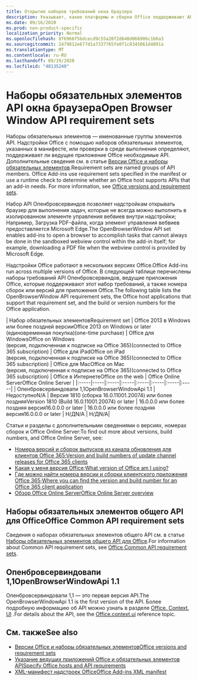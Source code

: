 ```yaml
---
title: Открытие наборов требований окна браузера
description: Указывает, какие платформы и сборки Office поддерживают API Опенбровсервиндов.
ms.date: 09/16/2020
ms.prod: non-product-specific
localization_priority: Normal
ms.openlocfilehash: 8f6966f5bdcecd9c55a20f2d640d066906c1b6a3
ms.sourcegitcommit: 2479812e677d1a7337765fe8f1c8345061d4091a
ms.translationtype: MT
ms.contentlocale: ru-RU
ms.lasthandoff: 09/19/2020
ms.locfileid: "48135240"
---
```

# <a name="open-browser-window-api-requirement-sets"></a><span data-ttu-id="38634-103">Наборы обязательных элементов API окна браузера</span><span class="sxs-lookup"><span data-stu-id="38634-103">Open Browser Window API requirement sets</span></span>

<span data-ttu-id="38634-p101">Наборы обязательных элементов — именованные группы элементов API. Надстройки Office с помощью наборов обязательных элементов, указанных в манифесте, или проверки в среде выполнения определяют, поддерживает ли ведущее приложение Office необходимые API. Дополнительные сведения см. в статье [Версии Office и наборы обязательных элементов](../../develop/office-versions-and-requirement-sets.md).</span><span class="sxs-lookup"><span data-stu-id="38634-p101">Requirement sets are named groups of API members. Office Add-ins use requirement sets specified in the manifest or use a runtime check to determine whether an Office host supports APIs that an add-in needs. For more information, see [Office versions and requirement sets](../../develop/office-versions-and-requirement-sets.md).</span></span>

<span data-ttu-id="38634-107">Набор API Опенбровсервиндов позволяет надстройкам открывать браузер для выполнения задач, которые не всегда можно выполнить в изолированном элементе управления вебвиев внутри надстройки; Например, Загрузка PDF-файла, когда элемент управления вебвиев предоставляется Microsoft Edge.</span><span class="sxs-lookup"><span data-stu-id="38634-107">The OpenBrowserWindow API set enables add-ins to open a browser to accomplish tasks that cannot always be done in the sandboxed webview control within the add-in itself; for example, downloading a PDF file when the webview control is provided by Microsoft Edge.</span></span>

<span data-ttu-id="38634-108">Надстройки Office работают в нескольких версиях Office.</span><span class="sxs-lookup"><span data-stu-id="38634-108">Office Add-ins run across multiple versions of Office.</span></span> <span data-ttu-id="38634-109">В следующей таблице перечислены наборы требований API Опенбровсервиндов, ведущие приложения Office, которые поддерживают этот набор требований, а также номера сборок или версий для приложения Office.</span><span class="sxs-lookup"><span data-stu-id="38634-109">The following table lists the OpenBrowserWindow API requirement sets, the Office host applications that support that requirement set, and the build or version numbers for the Office application.</span></span>

|  <span data-ttu-id="38634-110">Набор обязательных элементов</span><span class="sxs-lookup"><span data-stu-id="38634-110">Requirement set</span></span>  | <span data-ttu-id="38634-111">Office 2013 в Windows или более поздней версии</span><span class="sxs-lookup"><span data-stu-id="38634-111">Office 2013 on Windows or later</span></span><br><span data-ttu-id="38634-112">(единовременная покупка)</span><span class="sxs-lookup"><span data-stu-id="38634-112">(one-time purchase)</span></span> | <span data-ttu-id="38634-113">Office для Windows</span><span class="sxs-lookup"><span data-stu-id="38634-113">Office on Windows</span></span><br><span data-ttu-id="38634-114">(версия, подключенная к подписке на Office 365)</span><span class="sxs-lookup"><span data-stu-id="38634-114">(connected to Office 365 subscription)</span></span> |  <span data-ttu-id="38634-115">Office для iPad</span><span class="sxs-lookup"><span data-stu-id="38634-115">Office on iPad</span></span><br><span data-ttu-id="38634-116">(версия, подключенная к подписке на Office 365)</span><span class="sxs-lookup"><span data-stu-id="38634-116">(connected to Office 365 subscription)</span></span>  |  <span data-ttu-id="38634-117">Office для Mac</span><span class="sxs-lookup"><span data-stu-id="38634-117">Office on Mac</span></span><br><span data-ttu-id="38634-118">(версия, подключенная к подписке на Office 365)</span><span class="sxs-lookup"><span data-stu-id="38634-118">(connected to Office 365 subscription)</span></span>  | <span data-ttu-id="38634-119">Office в Интернете</span><span class="sxs-lookup"><span data-stu-id="38634-119">Office on the web</span></span>  |  <span data-ttu-id="38634-120">Office Online Server</span><span class="sxs-lookup"><span data-stu-id="38634-120">Office Online Server</span></span>  |
|:-----|-----|:-----|:-----|:-----|:-----|:-----|:-----|
| <span data-ttu-id="38634-121">Опенбровсервиндовапи 1,1</span><span class="sxs-lookup"><span data-stu-id="38634-121">OpenBrowserWindowApi 1.1</span></span>  | <span data-ttu-id="38634-122">Недоступно</span><span class="sxs-lookup"><span data-stu-id="38634-122">N/A</span></span> | <span data-ttu-id="38634-123">Версия 1810 (сборка 16.0.11001.20074) или более поздняя</span><span class="sxs-lookup"><span data-stu-id="38634-123">Version 1810 (Build 16.0.11001.20074) or later</span></span> | <span data-ttu-id="38634-124">16.0.0.0 или более поздняя версия</span><span class="sxs-lookup"><span data-stu-id="38634-124">16.0.0.0 or later</span></span> | <span data-ttu-id="38634-125">16.0.0.0 или более поздняя версия</span><span class="sxs-lookup"><span data-stu-id="38634-125">16.0.0.0 or later</span></span> | <span data-ttu-id="38634-126">Н/Д</span><span class="sxs-lookup"><span data-stu-id="38634-126">N/A</span></span> | <span data-ttu-id="38634-127">Н/Д</span><span class="sxs-lookup"><span data-stu-id="38634-127">N/A</span></span>|

<span data-ttu-id="38634-128">Статьи и разделы с дополнительными сведениями о версиях, номерах сборок и Office Online Server:</span><span class="sxs-lookup"><span data-stu-id="38634-128">To find out more about versions, build numbers, and Office Online Server, see:</span></span>

- <span data-ttu-id="38634-129">[Номера версий и сборок выпусков из канала обновления для клиентов Office 365](https://support.office.com/article/version-and-build-numbers-of-update-channel-releases-ae942449-1fca-4484-898b-a933ea23def7);</span><span class="sxs-lookup"><span data-stu-id="38634-129">[Version and build numbers of update channel releases for Office 365 clients](https://support.office.com/article/version-and-build-numbers-of-update-channel-releases-ae942449-1fca-4484-898b-a933ea23def7)</span></span>
- <span data-ttu-id="38634-130">[Какая у меня версия Office](https://support.office.com/article/What-version-of-Office-am-I-using-932788b8-a3ce-44bf-bb09-e334518b8b19);</span><span class="sxs-lookup"><span data-stu-id="38634-130">[What version of Office am I using?](https://support.office.com/article/What-version-of-Office-am-I-using-932788b8-a3ce-44bf-bb09-e334518b8b19)</span></span>
- <span data-ttu-id="38634-131">[Где можно найти номера версии и сборки клиентского приложения Office 365](https://support.office.com/article/version-and-build-numbers-of-update-channel-releases-ae942449-1fca-4484-898b-a933ea23def7);</span><span class="sxs-lookup"><span data-stu-id="38634-131">[Where you can find the version and build number for an Office 365 client application](https://support.office.com/article/version-and-build-numbers-of-update-channel-releases-ae942449-1fca-4484-898b-a933ea23def7)</span></span>
- [<span data-ttu-id="38634-132">Обзор Office Online Server</span><span class="sxs-lookup"><span data-stu-id="38634-132">Office Online Server overview</span></span>](/officeonlineserver/office-online-server-overview)

## <a name="office-common-api-requirement-sets"></a><span data-ttu-id="38634-133">Наборы обязательных элементов общего API для Office</span><span class="sxs-lookup"><span data-stu-id="38634-133">Office Common API requirement sets</span></span>

<span data-ttu-id="38634-134">Сведения о наборах обязательных элементов общего API см. в статье [Наборы обязательных элементов общего API для Office](office-add-in-requirement-sets.md).</span><span class="sxs-lookup"><span data-stu-id="38634-134">For information about Common API requirement sets, see [Office Common API requirement sets](office-add-in-requirement-sets.md).</span></span>

## <a name="openbrowserwindowapi-11"></a><span data-ttu-id="38634-135">Опенбровсервиндовапи 1,1</span><span class="sxs-lookup"><span data-stu-id="38634-135">OpenBrowserWindowApi 1.1</span></span>

<span data-ttu-id="38634-136">Опенбровсервиндовапи 1,1 — это первая версия API.</span><span class="sxs-lookup"><span data-stu-id="38634-136">The OpenBrowserWindowApi 1.1 is the first version of the API.</span></span> <span data-ttu-id="38634-137">Более подробную информацию об API можно узнать в разделе [Office. Context. UI](/javascript/api/office/office.context.ui) .</span><span class="sxs-lookup"><span data-stu-id="38634-137">For details about the API, see the [Office.context.ui](/javascript/api/office/office.context.ui) reference topic.</span></span>

## <a name="see-also"></a><span data-ttu-id="38634-138">См. также</span><span class="sxs-lookup"><span data-stu-id="38634-138">See also</span></span>

- [<span data-ttu-id="38634-139">Версии Office и наборы обязательных элементов</span><span class="sxs-lookup"><span data-stu-id="38634-139">Office versions and requirement sets</span></span>](../../develop/office-versions-and-requirement-sets.md)
- [<span data-ttu-id="38634-140">Указание ведущих приложений Office и обязательных элементов API</span><span class="sxs-lookup"><span data-stu-id="38634-140">Specify Office hosts and API requirements</span></span>](../../develop/specify-office-hosts-and-api-requirements.md)
- [<span data-ttu-id="38634-141">XML-манифест надстроек Office</span><span class="sxs-lookup"><span data-stu-id="38634-141">Office Add-ins XML manifest</span></span>](../../develop/add-in-manifests.md)
